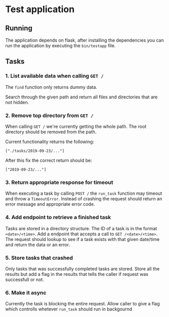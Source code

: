 # Test application

## Running

The application depends on flask, after installing the dependencies you can
run the application by executing the `bin/testapp` file.


## Tasks


### 1. List available data when calling `GET /`

The `find` function only returns dummy data.

Search through the given path and return all files and directories that are
not hidden.



### 2. Remove top directory from `GET /`

When calling `GET /` we're currently getting the whole path. The root directory
should be removed from the path.

Current functionality returns the following:

```
["./tasks/2019-09-23/..."]
```

After this fix the correct return should be:

```
["2019-09-23/..."]
```


### 3. Return appropriate response for timeout

When executing a task by calling `POST /` the `run_task` function may timeout
and throw a `TimeoutError`. Instead of crashing the request should return an
error message and appropriate error code.



### 4. Add endpoint to retrieve a finished task

Tasks are stored in a directory structure. The ID of a task is in the format
`<date>/<time>`. Add a endpoint that accepts a call to `GET /<date>/<time>`.
The request should lookup to see if a task exists with that given date/time
and return the data or an error.



### 5. Store tasks that crashed

Only tasks that was successfully completed tasks are stored. Store all the results
but add a flag in the results that tells the caller if request was successfull or
not. 


### 6. Make it async

Currently the task is blocking the entire request. Allow caller to give a flag
which controlls whetever `run_task` should run in backgournd
